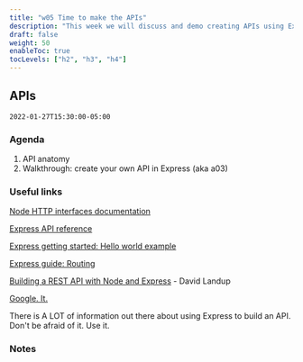 ```yaml
---
title: "w05 Time to make the APIs"
description: "This week we will discuss and demo creating APIs using Express.js. We will also discuss creating modules to contain multiple functions and operate as packages that we can port from project to project."
draft: false
weight: 50
enableToc: true
tocLevels: ["h2", "h3", "h4"]
---
```


## APIs

`2022-01-27T15:30:00-05:00`

### Agenda

1. API anatomy
2. Walkthrough: create your own API in Express (aka a03)

### Useful links

[Node HTTP interfaces documentation](https://nodejs.org/docs/latest-v16.x/api/http.html)

[Express API reference](https://expressjs.com/en/5x/api.html#express)

[Express getting started: Hello world example](https://expressjs.com/en/starter/hello-world.html)

[Express guide: Routing](https://expressjs.com/en/guide/routing.html)

[Building a REST API with Node and Express](https://stackabuse.com/building-a-rest-api-with-node-and-express/) - David Landup

[Google. It.](https://www.google.com/search?q=build+rest+api+node+js+express+js)

There is A LOT of information out there about using Express to build an API.
Don't be afraid of it.
Use it.

### Notes

